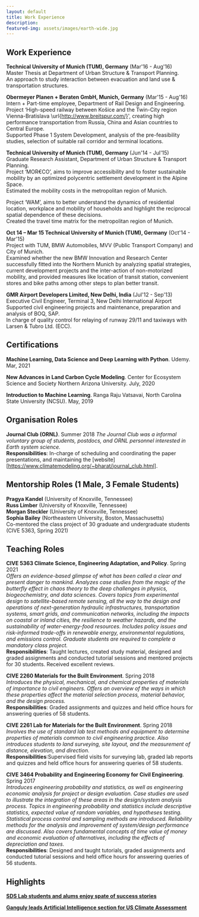 ```yaml
---
layout: default
title: Work Experience 
description: 
featured-img: assets/images/earth-wide.jpg
---
```


<!---
For Publications and Presentations : [Click Here!](https://sharma-bharat.github.io/publications.html)
-->

## Work Experience

**Technical University of Munich (TUM), Germany** (Mar'16 - Aug'16)  <br>
Master Thesis at Department of Urban Structure \& Transport Planning. <br>
An approach to study interaction between evacuation and land use \& transportation structures.

**Obermeyer Planen + Beraten GmbH, Munich, Germany** (Mar'15 - Aug'16) <br>
Intern + Part-time employee, Department of Rail Design and Engineering. <br>
Project ‘High-speed railway between Košice and the Twin-City region Vienna-Bratislava \url{http://www.breitspur.com/}', creating high performance transportation from Russia, China and Asian countries to Central Europe. <br>
Supported Phase 1 System Development, analysis of the pre-feasibility studies, selection of suitable rail corridor and terminal locations.

**Technical University of Munich (TUM), Germany** (Jun'14 - Jul'15) <br>
Graduate Research Assistant, Department of Urban Structure \& Transport Planning. <br>
Project ‘MOR€CO’, aims to improve accessibility and to foster sustainable mobility by an optimized polycentric settlement development in the Alpine Space. <br>
Estimated the mobility costs in the metropolitan region of Munich.<br>

Project ‘WAM’, aims to better understand the dynamics of residential location, workplace and mobility of households and highlight the reciprocal spatial dependence of these decisions. <br>
Created the travel time matrix for the metropolitan region of Munich.

**Oct 14 – Mar 15	Technical University of Munich (TUM), Germany** (Oct'14 - Mar'15) <br>
Project with TUM, BMW Automobiles, MVV (Public Transport Company) and City of Munich. <br>
Examined whether the new BMW Innovation and Research Center successfully fitted into the Northern Munich by analyzing spatial strategies, current development projects and the inter-action of non-motorized mobility, and provided measures like location of transit station, convenient stores and bike paths among other steps to plan better transit.

**GMR Airport Developers Limited, New Delhi, India** (Jul'12 - Sep'13) <br>
Executive Civil Engineer, Terminal 3, New Delhi International Airport <br>
Supported civil engineering projects and maintenance, preparation and analysis of BOQ, SAP. <br>
In charge of quality control for relaying of runway 29/11 and taxiways with Larsen & Tubro Ltd. (ECC).



## Certifications

**Machine Learning, Data Science and Deep Learning with Python**. 
Udemy. Mar, 2021

**New Advances in Land Carbon Cycle Modeling**. 
Center for Ecosystem Science and Society Northern Arizona University. July, 2020

**Introduction to Machine Learning**. 
Ranga Raju Vatsavai, North Carolina State University (NCSU). May, 2019

## Organisation Roles

**Journal Club (ORNL)**. Summer 2018
*The Journal Club was a informal voluntary group of students, postdocs, and ORNL personnel interested in Earth system science.* <br>
**Responsibilities**: In-charge of scheduling and coordinating the paper presentations, and maintaining the [website][https://www.climatemodeling.org/~bharat/journal_club.html].

## Mentorship Roles (1 Male, 3 Female Students)

**Pragya Kandel** (University of Knoxville, Tennessee) <br>
**Russ Limber** (University of Knoxville, Tennessee) <br>
**Morgan Steckler** (University of Knoxville, Tennessee) <br>
**Sophia Bailey** (Northeastern University, Boston, Massachusetts) <br>
Co-mentored the class project of 30 graduate and undergraduate students (CIVE 5363, Spring 2021) <br>

## Teaching Roles

**CIVE 5363 Climate Science, Engineering Adaptation, and Policy**. Spring 2021 <br>
*Offers an evidence-based glimpse of what has been called a clear and present danger to mankind. Analyzes case studies from the magic of the butterfly effect in chaos theory to the deep challenges in physics, biogeochemistry, and data sciences. Covers topics from experimental design to satellite-based remote sensing, all the way to the design and operations of next-generation hydraulic infrastructures, transportation systems, smart grids, and communication networks, including the impacts on coastal or inland cities, the resilience to weather hazards, and the sustainability of water-energy-food resources. Includes policy issues and risk-informed trade-offs in renewable energy, environmental regulations, and emissions control. Graduate students are required to complete a mandatory class project.* <br>
**Responsibilities**: Taught lectures, created study material, designed and graded assignments and conducted tutorial sessions and mentored projects for 30 students. Received excellent reviews.

**CIVE 2260 Materials for the Built Environment**. Spring 2018 <br>
*Introduces the physical, mechanical, and chemical properties of materials of importance to civil engineers. Offers an overview of the ways in which these properties affect the material selection process, material behavior, and the design process.* <br>
**Responsibilities**: Graded assignments and quizzes and held office hours for answering queries of 58 students.

**CIVE 2261 Lab for Materials for the Built Environment**. Spring 2018 <br>
*Involves the use of standard lab test methods and equipment to determine properties of materials common to civil engineering practice. Also introduces students to land surveying, site layout, and the measurement of distance, elevation, and direction.* <br>
**Responsibilities**:Supervised field visits for surveying lab, graded lab reports and quizzes and held office hours for answering queries of 58 students.

**CIVE 3464 Probability and Engineering Economy for Civil Engineering**. Spring 2017 <br>
*Introduces engineering probability and statistics, as well as engineering economic analysis for project or design evaluation. Case studies are used to illustrate the integration of these areas in the design/system analysis process. Topics in engineering probability and statistics include descriptive statistics, expected value of random variables, and hypotheses testing. Statistical process control and sampling methods are introduced. Reliability methods for the analysis and improvement of system/design performance are discussed. Also covers fundamental concepts of time value of money and economic evaluation of alternatives, including the effects of depreciation and taxes.* <br>
**Responsibilities**: Designed and taught tutorials, graded assignments and conducted tutorial sessions and held office hours for answering queries of 56 students.



## Highlights

[**SDS Lab students and alums enjoy spate of success stories**](https://coe.northeastern.edu/news/sds-lab-students-and-alums-enjoy-spate-of-success-stories/)

[**Ganguly leads Artificial Intelligence section for US Climate Assessment**](https://coe.northeastern.edu/news/ganguly-leads-artificial-intelligence-section-for-us-climate-assessment/)